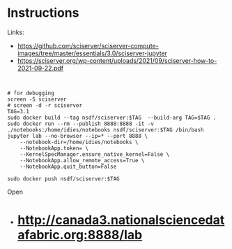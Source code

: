 # Instructions

Links:
- https://github.com/sciserver/sciserver-compute-images/tree/master/essentials/3.0/sciserver-jupyter
- https://sciserver.org/wp-content/uploads/2021/09/sciserver-how-to-2021-09-22.pdf

```


# for debugging
screen -S sciserver
# screen -d -r sciserver
TAG=3.1
sudo docker build --tag nsdf/sciserver:$TAG  --build-arg TAG=$TAG .
sudo docker run --rm --publish 8888:8888 -it -v ./notebooks:/home/idies/notebooks nsdf/sciserver:$TAG /bin/bash
jupyter lab --no-browser --ip=* --port 8888 \
    --notebook-dir=/home/idies/notebooks \
    --NotebookApp.token= \
    --KernelSpecManager.ensure_native_kernel=False \
    --NotebookApp.allow_remote_access=True \
    --NotebookApp.quit_button=False 

sudo docker push nsdf/sciserver:$TAG
```

Open
- # http://canada3.nationalsciencedatafabric.org:8888/lab

